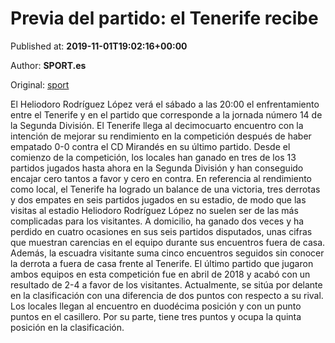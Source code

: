 
# Previa del partido: el Tenerife recibe

Published at: **2019-11-01T19:02:16+00:00**

Author: **SPORT.es**

Original: [sport](https://www.sport.es/es/noticias/segunda-division/previa-del-partido-el-tenerife-recibe-7710829)

El Heliodoro Rodríguez López verá el sábado a las 20:00 el enfrentamiento entre el Tenerife y en el partido que corresponde a la jornada número 14 de la Segunda División.
El Tenerife llega al decimocuarto encuentro con la intención de mejorar su rendimiento en la competición después de haber empatado 0-0 contra el CD Mirandés en su último partido. Desde el comienzo de la competición, los locales han ganado en tres de los 13 partidos jugados hasta ahora en la Segunda División y han conseguido encajar cero tantos a favor y cero en contra.
En referencia al rendimiento como local, el Tenerife ha logrado un balance de una victoria, tres derrotas y dos empates en seis partidos jugados en su estadio, de modo que las visitas al estadio Heliodoro Rodríguez López no suelen ser de las más complicadas para los visitantes. A domicilio, ha ganado dos veces y ha perdido en cuatro ocasiones en sus seis partidos disputados, unas cifras que muestran carencias en el equipo durante sus encuentros fuera de casa.
Además, la escuadra visitante suma cinco encuentros seguidos sin conocer la derrota a fuera de casa frente al Tenerife. El último partido que jugaron ambos equipos en esta competición fue en abril de 2018 y acabó con un resultado de 2-4 a favor de los visitantes.
Actualmente, se sitúa por delante en la clasificación con una diferencia de dos puntos con respecto a su rival. Los locales llegan al encuentro en duodécima posición y con un punto puntos en el casillero. Por su parte, tiene tres puntos y ocupa la quinta posición en la clasificación.
